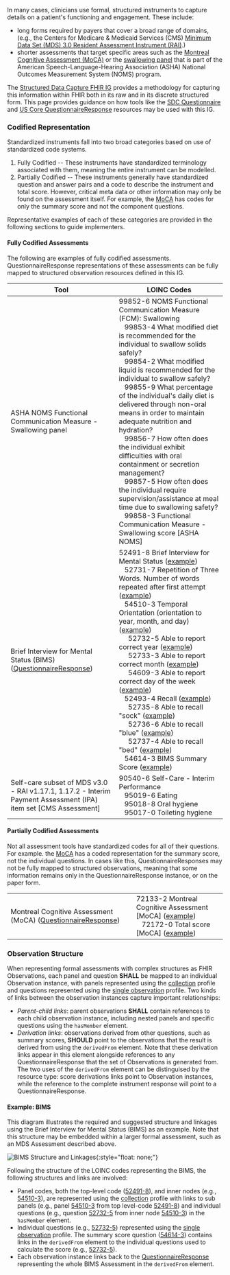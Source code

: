 In many cases, clinicians use formal, structured instruments to capture details on a patient's functioning and engagement. These include: 

* long forms required by payers that cover a broad range of domains, (e.g., the Centers for Medicare & Medicaid Services (CMS) [Minimum Data Set (MDS) 3.0 Resident Assessment Instrument (RAI)](https://www.cms.gov/Medicare/Quality-Initiatives-Patient-Assessment-Instruments/NursingHomeQualityInits/MDS30RAIManual).)
* shorter assessments that target specific areas such as the [Montreal Cognitive Assessment (MoCA)](https://www.mocatest.org/) or the [swallowing panel](https://loinc.org/99852-6/) that is part of the American Speech-Language-Hearing Association (ASHA) National Outcomes Measurement System (NOMS) program.

The [Structured Data Capture FHIR IG](http://hl7.org/fhir/uv/sdc/) provides a methodology for capturing this information within FHIR both in its raw and in its discrete structured form. This page provides guidance on how tools like the [SDC Questionnaire](https://hl7.org/fhir/uv/sdc/StructureDefinition-sdc-questionnaire.html) and [US Core QuestionnaireResponse](http://hl7.org/fhir/us/core/StructureDefinition-us-core-questionnaireresponse.html) resources may be used with this IG.

### Codified Representation

Standardized instruments fall into two broad categories based on use of standardized code systems.

1. Fully Codified -- These instruments have standardized terminology associated with them, meaning the entire instrument can be modelled.
2. Partially Codified -- These instruments generally have standardized question and answer pairs and a code to describe the instrument and total score. However, critical meta data or other information may only be found on the assessment itself. For example, the [MoCA](https://www.mocatest.org/) has codes for only the summary score and not the component questions.

Representative examples of each of these categories are provided in the following sections to guide implementers.

#### Fully Codified Assessments

 The following are examples of fully codified assessments. QuestionnaireResponse representations of these assessments can be fully mapped to structured observation resources defined in this IG.

<table class="grid">
  <thead>
    <tr>
      <th>Tool</th>
      <th>LOINC Codes</th>
    </tr>
  </thead>
  <tr>
    <td>ASHA NOMS Functional Communication Measure - Swallowing panel</td>
    <td>99852-6 NOMS Functional Communication Measure (FCM): Swallowing<br>
        &nbsp;&nbsp; 99853-4 What modified diet is recommended for the individual to swallow solids safely?<br>
        &nbsp;&nbsp; 99854-2 What modified liquid is recommended for the individual to swallow safely?<br>
        &nbsp;&nbsp; 99855-9 What percentage of the individual's daily diet is delivered through non-oral means in order to maintain adequate nutrition and hydration?<br>
        &nbsp;&nbsp; 99856-7 How often does the individual exhibit difficulties with oral containment or secretion management?<br>
        &nbsp;&nbsp; 99857-5 How often does the individual require supervision/assistance at meal time due to swallowing safety?<br>
        &nbsp;&nbsp; 99858-3 Functional Communication Measure - Swallowing score [ASHA NOMS]
    </td>
  </tr>
  <tr>
    <td>Brief Interview for Mental Status (BIMS) (<a href="QuestionnaireResponse-PFEIG-QResponse-SNF-BIMS-1.html">QuestionnaireResponse</a>)</td>
    <td>52491-8 Brief Interview for Mental Status (<a href="Observation-PFEIG-CSC-SNF-BIMS-1.html">example</a>)<br>
        &nbsp;&nbsp; 52731-7 Repetition of Three Words. Number of words repeated after first attempt (<a href="Observation-PFEIG-CSC-SNF-BIMS-1-Ob-Question-9.html">example</a>)<br>
        &nbsp;&nbsp; 54510-3 Temporal Orientation (orientation to year, month, and day) (<a href="Observation-PFEIG-CSC-SNF-BIMS-1-Temporal.html">example</a>)<br>
        &nbsp;&nbsp;&nbsp;&nbsp; 52732-5 Able to report correct year (<a href="Observation-PFEIG-CSC-SNF-BIMS-1-Ob-Question-3.html">example</a>)<br>
        &nbsp;&nbsp;&nbsp;&nbsp; 52733-3 Able to report correct month (<a href="Observation-PFEIG-CSC-SNF-BIMS-1-Ob-Question-8.html">example</a>)<br>
        &nbsp;&nbsp;&nbsp;&nbsp; 54609-3 Able to report correct day of the week (<a href="Observation-PFEIG-CSC-SNF-BIMS-1-Ob-Question-7.html">example</a>)<br>
        &nbsp;&nbsp; 52493-4 Recall (<a href="Observation-PFEIG-CSC-SNF-BIMS-1-Recall.html">example</a>)<br>
        &nbsp;&nbsp;&nbsp;&nbsp; 52735-8 Able to recall "sock" (<a href="Observation-PFEIG-CSC-SNF-BIMS-1-Ob-Question-6.html">example</a>)<br>
        &nbsp;&nbsp;&nbsp;&nbsp; 52736-6 Able to recall "blue" (<a href="Observation-PFEIG-CSC-SNF-BIMS-1-Ob-Question-5.html">example</a>)<br>
        &nbsp;&nbsp;&nbsp;&nbsp; 52737-4 Able to recall "bed" (<a href="Observation-PFEIG-CSC-SNF-BIMS-1-Ob-Question-4.html">example</a>)<br>
        &nbsp;&nbsp; 54614-3 BIMS Summary Score (<a href="Observation-PFEIG-CSC-SNF-BIMS-1-Ob-Question-10.html">example</a>)
    </td>
  </tr>
  <tr>
    <td>Self-care subset of MDS v3.0 - RAI v1.17.1, 1.17.2 - Interim Payment Assessment (IPA) item set [CMS Assessment]</td>
    <td>90540-6 Self-Care - Interim Performance<br>
        &nbsp;&nbsp; 95019-6 Eating<br>
        &nbsp;&nbsp; 95018-8 Oral hygiene<br>
        &nbsp;&nbsp; 95017-0 Toileting hygiene
    </td>
  </tr>
</table>

#### Partially Codified Assessments

Not all assessment tools have standardized codes for all of their questions. For example. the [MoCA](https://www.mocatest.org/) has a coded representation for the summary score, not the individual questions. In cases like this, QuestionnaireResponses may not be fully mapped to structured observations, meaning that some information remains only in the QuestionnaireResponse instance, or on the paper form.

<table class="grid">
  <tr>
    <td>Montreal Cognitive Assessment (MoCA) (<a href="QuestionnaireResponse-PFEIG-QResponse-Hospital-MOCA-1.html">QuestionnaireResponse</a>)</td>
    <td>72133-2 Montreal Cognitive Assessment [MoCA] (<a href="Observation-PFEIG-CSC-Hospital-MOCA-1.html">example</a>)<br>
        &nbsp;&nbsp; 72172-0 Total score [MoCA] (<a href="Observation-PFEIG-CSC-Hospital-MOCA-1-Ob-Question-1.html">example</a>)
    </td>
  </tr>
</table>

### Observation Structure

When representing formal assessments with complex structures as FHIR Observations, each panel and question **SHALL** be mapped to an individual Observation instance, with panels represented using the [collection](StructureDefinition-pfe-collection.html) profile and questions represented using the [single observation](StructureDefinition-pfe-observation-single.html) profile. Two kinds of links between the observation instances capture important relationships:
- *Parent-child links*: parent observations **SHALL** contain references to each child observation instance, including nested panels and specific questions using the `hasMember` element.
- *Derivation links*: observations derived from other questions, such as summary scores, **SHOULD** point to the observations that the result is derived from using the `derivedFrom` element. Note that these derivation links appear in this element alongside references to any QuestionnaireResponse that the set of Observations is generated from. The two uses of the `derivedFrom` element can be distinguised by the resource type: score derivations links point to Observation instances, while the reference to the complete instrument response will point to a QuestionnaireResponse.

#### Example: BIMS

This diagram illustrates the required and suggested structure and linkages using the Brief Interview for Mental Status (BIMS) as an example. Note that this structure may be embedded within a larger formal assessment, such as an MDS Assessment described above.

![BIMS Structure and Linkages](StructureExample_BIMS.jpg){:style="float: none;"}

Following the structure of the LOINC codes representing the BIMS, the following structures and links are involved:
- Panel codes, both the top-level code ([52491-8](https://loinc.org/52491-8)), and inner nodes (e.g., [54510-3](https://loinc.org/54510-3)), are represented using the [collection](StructureDefinition-pfe-collection.html) profile with links to sub panels (e.g., panel [54510-3](https://loinc.org/54510-3) from top level-code [52491-8](https://loinc.org/52491-8)) and individual questions (e.g., question [52732-5](https://loinc.org/52732-5) from inner node [54510-3](https://loinc.org/54510-3)) in the `hasMember` element.
- Individual questions (e.g., [52732-5](https://loinc.org/52732-5)) represented using the [single observation](StructureDefinition-pfe-observation-single.html) profile. The summary score question ([54614-3](https://loinc.org/54614-3)) contains links in the `derivedFrom` element to the individual questions used to calculate the score (e.g., [52732-5](https://loinc.org/52732-5)).
- Each observation instance links back to the [QuestionnaireResponse](http://hl7.org/fhir/us/core/STU5.0.1/StructureDefinition-us-core-questionnaireresponse.html) representing the whole BIMS Assessment in the `derivedFrom` element.

